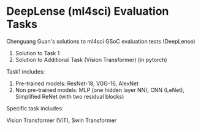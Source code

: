 # DeepLense (ml4sci) Evaluation Tasks
Chenguang Guan's solutions to ml4sci GSoC evaluation tests (DeepLense)

1. Solution to Task 1
2. Solution to Additional Task (Vision Transformer) (in pytorch)

Task1 includes:
1. Pre-trained models: ResNet-18, VGG-16, AlexNet
2. Non pre-trained models: MLP (one hidden layer NN), CNN (LeNet), Simplified ReNet (with two residual blocks)

Specific task includes:

Vision Transformer (ViT), Swin Transformer
